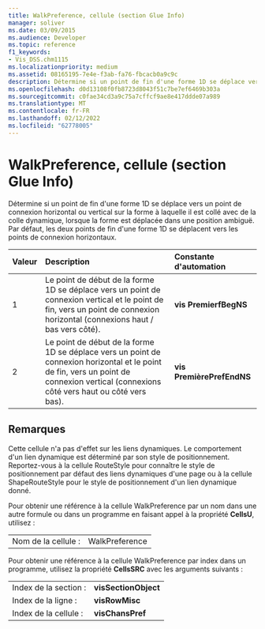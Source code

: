 ```yaml
---
title: WalkPreference, cellule (section Glue Info)
manager: soliver
ms.date: 03/09/2015
ms.audience: Developer
ms.topic: reference
f1_keywords:
- Vis_DSS.chm1115
ms.localizationpriority: medium
ms.assetid: 08165195-7e4e-f3ab-fa76-fbcacb0a9c9c
description: Détermine si un point de fin d'une forme 1D se déplace vers un point de connexion horizontal ou vertical sur la forme à laquelle il est collé avec de la colle dynamique, lorsque la forme est déplacée dans une position ambiguë. Par défaut, les deux points de fin d'une forme 1D se déplacent vers les points de connexion horizontaux.
ms.openlocfilehash: d0d13108f0fb8723d8043f51c7be7ef6469b303a
ms.sourcegitcommit: c0fae34cd3a9c75a7cffcf9ae8e417ddde07a989
ms.translationtype: MT
ms.contentlocale: fr-FR
ms.lasthandoff: 02/12/2022
ms.locfileid: "62778005"
---
```

# <a name="walkpreference-cell-glue-info-section"></a>WalkPreference, cellule (section Glue Info)

Détermine si un point de fin d'une forme 1D se déplace vers un point de connexion horizontal ou vertical sur la forme à laquelle il est collé avec de la colle dynamique, lorsque la forme est déplacée dans une position ambiguë. Par défaut, les deux points de fin d'une forme 1D se déplacent vers les points de connexion horizontaux.
  
|**Valeur**|**Description**|**Constante d'automation**|
|:-----|:-----|:-----|
| 1  <br/> | Le point de début de la forme 1D se déplace vers un point de connexion vertical et le point de fin, vers un point de connexion horizontal (connexions haut / bas vers côté). |**vis PremierfBegNS** <br/> |
| 2  <br/> | Le point de début de la forme 1D se déplace vers un point de connexion horizontal et le point de fin, vers un point de connexion vertical (connexions côté vers haut ou côté vers bas). |**vis PremièrePrefEndNS** <br/> |
   
## <a name="remarks"></a>Remarques

Cette cellule n'a pas d'effet sur les liens dynamiques. Le comportement d'un lien dynamique est déterminé par son style de positionnement. Reportez-vous à la cellule RouteStyle pour connaître le style de positionnement par défaut des liens dynamiques d'une page ou à la cellule ShapeRouteStyle pour le style de positionnement d'un lien dynamique donné.
  
Pour obtenir une référence à la cellule WalkPreference par un nom dans une autre formule ou dans un programme en faisant appel à la propriété **CellsU**, utilisez : 
  
|||
|:-----|:-----|
| Nom de la cellule :  <br/> | WalkPreference  <br/> |
   
Pour obtenir une référence à la cellule WalkPreference par index dans un programme, utilisez la propriété **CellsSRC** avec les arguments suivants : 
  
|||
|:-----|:-----|
| Index de la section :  <br/> |**visSectionObject** <br/> |
| Index de la ligne :  <br/> |**visRowMisc** <br/> |
| Index de la cellule :  <br/> |**visChansPref** <br/> |
   

